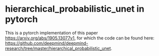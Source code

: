 # hierarchical_probabilistic_unet in pytorch
This is a pytorch implementation of this paper https://arxiv.org/abs/1905.13077v1, for which the code can be found here: https://github.com/deepmind/deepmind-research/tree/master/hierarchical_probabilistic_unet. 
